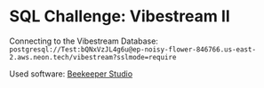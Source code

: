# SQL Challenge: Vibestream II

Connecting to the Vibestream Database: `postgresql://Test:bQNxVzJL4g6u@ep-noisy-flower-846766.us-east-2.aws.neon.tech/vibestream?sslmode=require`

Used software: [Beekeeper Studio](https://www.beekeeperstudio.io/)
